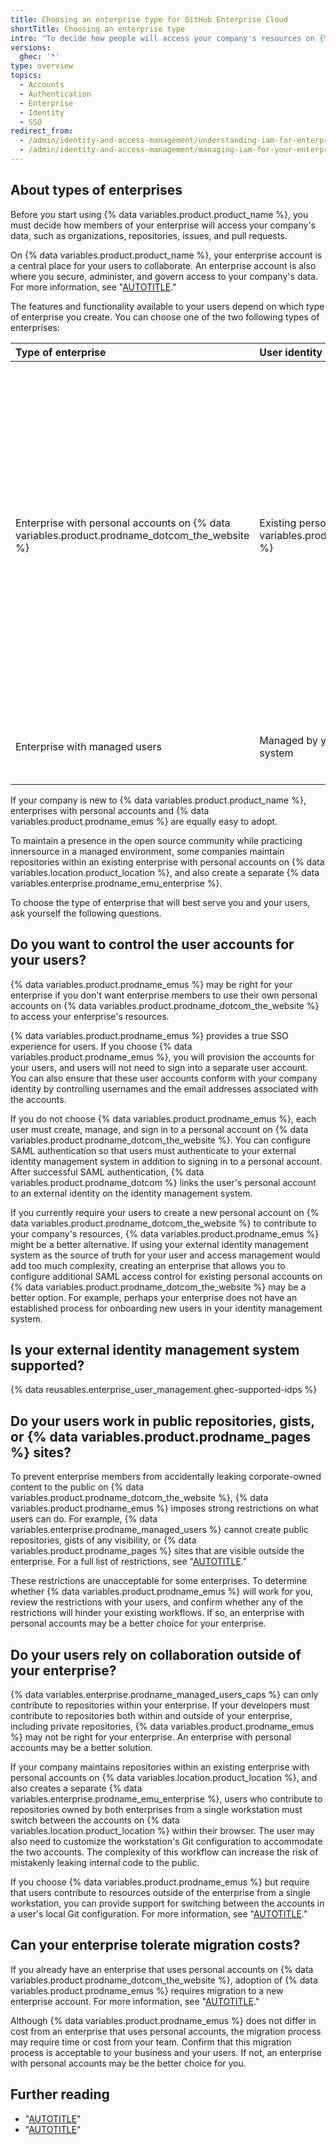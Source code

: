 ```yaml
---
title: Choosing an enterprise type for GitHub Enterprise Cloud
shortTitle: Choosing an enterprise type
intro: "To decide how people will access your company's resources on {% data variables.product.product_name %}, ask yourself some questions about the needs and workflows of your company, administrators, and users."
versions:
  ghec: '*'
type: overview
topics:
  - Accounts
  - Authentication
  - Enterprise
  - Identity
  - SSO
redirect_from:
  - /admin/identity-and-access-management/understanding-iam-for-enterprises/identifying-the-best-authentication-method-for-your-enterprise
  - /admin/identity-and-access-management/managing-iam-for-your-enterprise/identifying-the-best-authentication-method-for-your-enterprise
---
```


## About types of enterprises

Before you start using {% data variables.product.product_name %}, you must decide how members of your enterprise will access your company's data, such as organizations, repositories, issues, and pull requests.

On {% data variables.product.product_name %}, your enterprise account is a central place for your users to collaborate. An enterprise account is also where you secure, administer, and govern access to your company's data. For more information, see "[AUTOTITLE](/admin/managing-your-enterprise-account/about-enterprise-accounts)."

The features and functionality available to your users depend on which type of enterprise you create. You can choose one of the two following types of enterprises:

| Type of enterprise | User identity | Authentication | Provisioning |
| :- | :- | :- | :- |
| Enterprise with personal accounts on {% data variables.product.prodname_dotcom_the_website %} | Existing personal account on {% data variables.product.prodname_dotcom_the_website %} | <ul><li>Username and password for {% data variables.product.prodname_dotcom_the_website %}</li><li>Optionally, additional Security Assertion Markup Language (SAML) authentication through your external identity management system</li></ul> | <ul><li>None; users own accounts, and enterprise and organization owners grant membership manually</li><li>Optionally, use System for Cross-domain Identity Management (SCIM) from your identity management system to provision access to individual organizations that use SAML authentication</li></ul> |
| Enterprise with managed users | Managed by your external identity management system | <ul><li>SAML</li><li>OpenID Connect (OIDC), if you use Microsoft Entra ID (previously known as Azure AD)</li></ul> | <ul><li>SCIM from your identity management system</li></ul> |

If your company is new to {% data variables.product.product_name %}, enterprises with personal accounts and {% data variables.product.prodname_emus %} are equally easy to adopt.

To maintain a presence in the open source community while practicing innersource in a managed environment, some companies maintain repositories within an existing enterprise with personal accounts on {% data variables.location.product_location %}, and also create a separate {% data variables.enterprise.prodname_emu_enterprise %}.

To choose the type of enterprise that will best serve you and your users, ask yourself the following questions.

## Do you want to control the user accounts for your users?

{% data variables.product.prodname_emus %} may be right for your enterprise if you don't want enterprise members to use their own personal accounts on {% data variables.product.prodname_dotcom_the_website %} to access your enterprise's resources.

{% data variables.product.prodname_emus %} provides a true SSO experience for users. If you choose {% data variables.product.prodname_emus %}, you will provision the accounts for your users, and users will not need to sign into a separate user account. You can also ensure that these user accounts conform with your company identity by controlling usernames and the email addresses associated with the accounts.

If you do not choose {% data variables.product.prodname_emus %}, each user must create, manage, and sign in to a personal account on {% data variables.product.prodname_dotcom_the_website %}. You can configure SAML authentication so that users must authenticate to your external identity management system in addition to signing in to a personal account. After successful SAML authentication, {% data variables.product.prodname_dotcom %} links the user's personal account to an external identity on the identity management system.

If you currently require your users to create a new personal account on {% data variables.product.prodname_dotcom_the_website %} to contribute to your company's resources, {% data variables.product.prodname_emus %} might be a better alternative. If using your external identity management system as the source of truth for your user and access management would add too much complexity, creating an enterprise that allows you to configure additional SAML access control for existing personal accounts on {% data variables.product.prodname_dotcom_the_website %} may be a better option. For example, perhaps your enterprise does not have an established process for onboarding new users in your identity management system.

## Is your external identity management system supported?

{% data reusables.enterprise_user_management.ghec-supported-idps %}

## Do your users work in public repositories, gists, or {% data variables.product.prodname_pages %} sites?

To prevent enterprise members from accidentally leaking corporate-owned content to the public on {% data variables.product.prodname_dotcom_the_website %}, {% data variables.product.prodname_emus %} imposes strong restrictions on what users can do. For example, {% data variables.enterprise.prodname_managed_users %} cannot create public repositories, gists of any visibility, or {% data variables.product.prodname_pages %} sites that are visible outside the enterprise. For a full list of restrictions, see "[AUTOTITLE](/admin/identity-and-access-management/understanding-iam-for-enterprises/abilities-and-restrictions-of-managed-user-accounts)."

These restrictions are unacceptable for some enterprises. To determine whether {% data variables.product.prodname_emus %} will work for you, review the restrictions with your users, and confirm whether any of the restrictions will hinder your existing workflows. If so, an enterprise with personal accounts may be a better choice for your enterprise.

## Do your users rely on collaboration outside of your enterprise?

{% data variables.enterprise.prodname_managed_users_caps %} can only contribute to repositories within your enterprise. If your developers must contribute to repositories both within and outside of your enterprise, including private repositories, {% data variables.product.prodname_emus %} may not be right for your enterprise. An enterprise with personal accounts may be a better solution.

If your company maintains repositories within an existing enterprise with personal accounts on {% data variables.location.product_location %}, and also creates a separate {% data variables.enterprise.prodname_emu_enterprise %}, users who contribute to repositories owned by both enterprises from a single workstation must switch between the accounts on {% data variables.location.product_location %} within their browser. The user may also need to customize the workstation's Git configuration to accommodate the two accounts. The complexity of this workflow can increase the risk of mistakenly leaking internal code to the public.

If you choose {% data variables.product.prodname_emus %} but require that users contribute to resources outside of the enterprise from a single workstation, you can provide support for switching between the accounts in a user's local Git configuration. For more information, see "[AUTOTITLE](/admin/identity-and-access-management/using-enterprise-managed-users-for-iam/about-enterprise-managed-users#supporting-developers-with-multiple-user-accounts-on-githubcom)."

## Can your enterprise tolerate migration costs?

If you already have an enterprise that uses personal accounts on {% data variables.product.prodname_dotcom_the_website %}, adoption of {% data variables.product.prodname_emus %} requires migration to a new enterprise account. For more information, see "[AUTOTITLE](/admin/identity-and-access-management/using-enterprise-managed-users-for-iam/about-enterprise-managed-users#getting-started-with-enterprise-managed-users)."

Although {% data variables.product.prodname_emus %} does not differ in cost from an enterprise that uses personal accounts, the migration process may require time or cost from your team. Confirm that this migration process is acceptable to your business and your users. If not, an enterprise with personal accounts may be the better choice for you.

## Further reading

- "[AUTOTITLE](/admin/identity-and-access-management/understanding-iam-for-enterprises/about-identity-and-access-management)"
- "[AUTOTITLE](/admin/identity-and-access-management/using-saml-for-enterprise-iam/deciding-whether-to-configure-saml-for-your-enterprise-or-your-organizations)"
